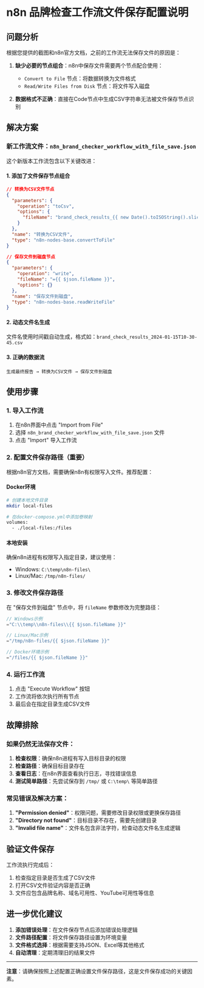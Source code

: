 # n8n 品牌检查工作流文件保存配置说明

## 问题分析

根据您提供的截图和n8n官方文档，之前的工作流无法保存文件的原因是：

1. **缺少必要的节点组合**：n8n中保存文件需要两个节点配合使用：
   - `Convert to File` 节点：将数据转换为文件格式
   - `Read/Write Files from Disk` 节点：将文件写入磁盘

2. **数据格式不正确**：直接在Code节点中生成CSV字符串无法被文件保存节点识别

## 解决方案

### 新工作流文件：`n8n_brand_checker_workflow_with_file_save.json`

这个新版本工作流包含以下关键改进：

#### 1. 添加了文件保存节点组合

```json
// 转换为CSV文件节点
{
  "parameters": {
    "operation": "toCsv",
    "options": {
      "fileName": "brand_check_results_{{ new Date().toISOString().slice(0,19).replace(/:/g, '-') }}.csv"
    }
  },
  "name": "转换为CSV文件",
  "type": "n8n-nodes-base.convertToFile"
}

// 保存文件到磁盘节点
{
  "parameters": {
    "operation": "write",
    "fileName": "={{ $json.fileName }}",
    "options": {}
  },
  "name": "保存文件到磁盘",
  "type": "n8n-nodes-base.readWriteFile"
}
```

#### 2. 动态文件名生成

文件名使用时间戳自动生成，格式如：`brand_check_results_2024-01-15T10-30-45.csv`

#### 3. 正确的数据流

```
生成最终报告 → 转换为CSV文件 → 保存文件到磁盘
```

## 使用步骤

### 1. 导入工作流

1. 在n8n界面中点击 "Import from File"
2. 选择 `n8n_brand_checker_workflow_with_file_save.json` 文件
3. 点击 "Import" 导入工作流

### 2. 配置文件保存路径（重要）

根据n8n官方文档，需要确保n8n有权限写入文件。推荐配置：

#### Docker环境
```bash
# 创建本地文件目录
mkdir local-files

# 在docker-compose.yml中添加卷映射
volumes:
  - ./local-files:/files
```

#### 本地安装
确保n8n进程有权限写入指定目录，建议使用：
- Windows: `C:\temp\n8n-files\`
- Linux/Mac: `/tmp/n8n-files/`

### 3. 修改文件保存路径

在 "保存文件到磁盘" 节点中，将 `fileName` 参数修改为完整路径：

```javascript
// Windows示例
="C:\\temp\\n8n-files\\{{ $json.fileName }}"

// Linux/Mac示例
="/tmp/n8n-files/{{ $json.fileName }}"

// Docker环境示例
="/files/{{ $json.fileName }}"
```

### 4. 运行工作流

1. 点击 "Execute Workflow" 按钮
2. 工作流将依次执行所有节点
3. 最后会在指定目录生成CSV文件

## 故障排除

### 如果仍然无法保存文件：

1. **检查权限**：确保n8n进程有写入目标目录的权限
2. **检查路径**：确保目标目录存在
3. **查看日志**：在n8n界面查看执行日志，寻找错误信息
4. **测试简单路径**：先尝试保存到 `/tmp/` 或 `C:\temp\` 等简单路径

### 常见错误及解决方案：

1. **"Permission denied"**：权限问题，需要修改目录权限或更换保存路径
2. **"Directory not found"**：目标目录不存在，需要先创建目录
3. **"Invalid file name"**：文件名包含非法字符，检查动态文件名生成逻辑

## 验证文件保存

工作流执行完成后：
1. 检查指定目录是否生成了CSV文件
2. 打开CSV文件验证内容是否正确
3. 文件应包含品牌名称、域名可用性、YouTube可用性等信息

## 进一步优化建议

1. **添加错误处理**：在文件保存节点后添加错误处理逻辑
2. **文件路径配置**：将文件保存路径设置为环境变量
3. **文件格式选择**：根据需要支持JSON、Excel等其他格式
4. **自动清理**：定期清理旧的结果文件

---

**注意**：请确保按照上述配置正确设置文件保存路径，这是文件保存成功的关键因素。